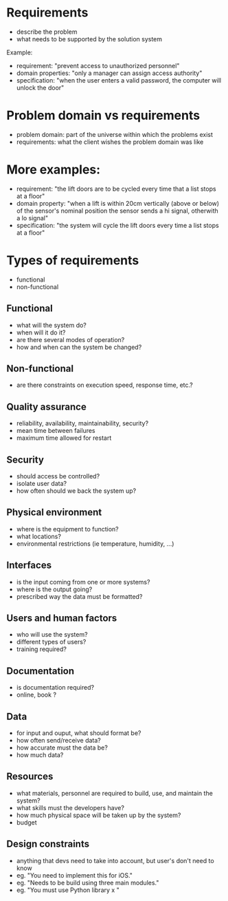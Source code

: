 # Requirements
  - describe the problem
  - what needs to be supported by the solution system

Example:
  - requirement: "prevent access to unauthorized personnel"
  - domain properties: "only a manager can assign access authority"
  - specification: "when the user enters a valid password, the computer will unlock the door"

# Problem domain vs requirements
  - problem domain: part of the universe within which the problems exist
  - requirements: what the client wishes the problem domain was like

# More examples:
  - requirement: "the lift doors are to be cycled every time that a list stops at a floor"
  - domain property: "when a lift is within 20cm vertically (above or below) of the sensor's nominal position the sensor sends a hi signal, otherwith a lo signal"
  - specification: "the system will cycle the lift doors every time a list stops at a floor"

# Types of requirements
  - functional
  - non-functional

## Functional
  - what will the system do?
  - when will it do it?
  - are there several modes of operation?
  - how and when can the system be changed?

## Non-functional
  - are there constraints on execution speed, response time, etc.?

## Quality assurance
  - reliability, availability, maintainability, security?
  - mean time between failures
  - maximum time allowed for restart

## Security
  - should access be controlled?
  - isolate user data?
  - how often should we back the system up?

## Physical environment
  - where is the equipment to function?
  - what locations?
  - environmental restrictions (ie temperature, humidity, ...)

## Interfaces
  - is the input coming from one or more systems?
  - where is the output going?
  - prescribed way the data must be formatted?

## Users and human factors
  - who will use the system?
  - different types of users?
  - training required?

## Documentation
  - is documentation required?
  - online, book ?

## Data
  - for input and ouput, what should format be?
  - how often send/receive data?
  - how accurate must the data be?
  - how much data?

## Resources
  - what materials, personnel are required to build, use, and maintain the system?
  - what skills must the developers have?
  - how much physical space will be taken up by the system?
  - budget

## Design constraints
  - anything that devs need to take into account, but user's don't need to know
  - eg. "You need to implement this for iOS."
  - eg. "Needs to be build using three main modules."
  - eg. "You must use Python library x "

